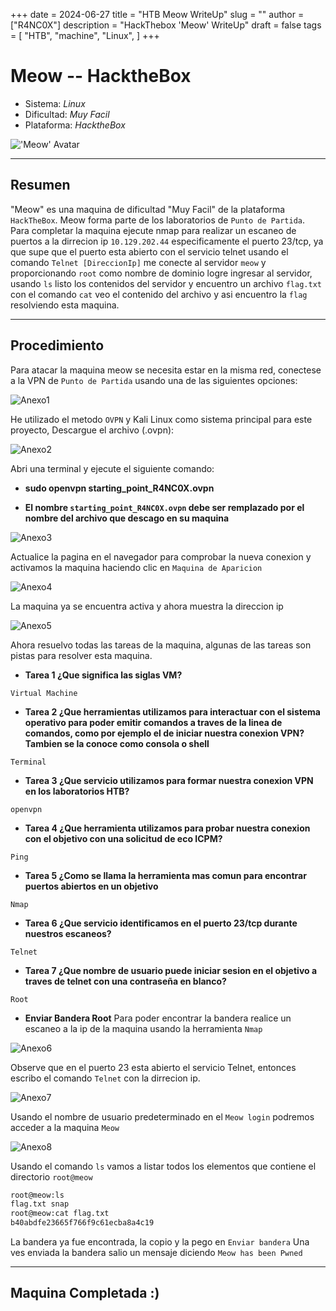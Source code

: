 +++
date = 2024-06-27
title = "HTB Meow WriteUp"
slug = ""
author = ["R4NC0X"]
description = "HackThebox 'Meow' WriteUp"
draft = false
tags = [
    "HTB",
    "machine",
    "Linux",
]
+++

# Meow -- HacktheBox

- Sistema: _Linux_
- Dificultad: _Muy Facil_
- Plataforma: _HacktheBox_

!['Meow' Avatar](/images/Meow/Meow.webp)

___

## Resumen 

"Meow" es una maquina de dificultad "Muy Facil" de la plataforma `HackTheBox`. Meow forma parte de los laboratorios de `Punto de Partida`.
Para completar la maquina ejecute nmap para realizar un escaneo de puertos a la dirrecion ip `10.129.202.44` especificamente el puerto 23/tcp, ya que supe que el puerto esta abierto con el servicio telnet usando el comando `Telnet [DireccionIp]` me conecte al servidor `meow` y proporcionando `root` como nombre de dominio logre ingresar al servidor, usando `ls` listo los contenidos del servidor y encuentro un archivo `flag.txt` con el comando `cat` veo el contenido del archivo y asi encuentro la `flag` resolviendo esta maquina.

___

## Procedimiento

Para atacar la maquina meow se necesita estar en la misma red, conectese a la VPN de `Punto de Partida` usando una de las siguientes opciones:

![Anexo1](/images/Meow/Anexo1.png)

He utilizado el metodo `OVPN` y Kali Linux como sistema principal para este proyecto, Descargue el archivo (.ovpn):

![Anexo2](/images/Meow/Anexo2.png)

Abri una terminal y ejecute el siguiente comando: 

- **sudo openvpn starting_point_R4NC0X.ovpn**

- **El nombre `starting_point_R4NC0X.ovpn` debe ser remplazado por el nombre del archivo que descago en su maquina**

![Anexo3](/images/Meow/Anexo3.png)

Actualice la pagina en el navegador para comprobar la nueva conexion y activamos la maquina haciendo clic en `Maquina de Aparicion`

![Anexo4](/images/Meow/Anexo4.png)

La maquina ya se encuentra activa y ahora muestra la direccion ip 

![Anexo5](/images/Meow/Anexo5.png)

Ahora resuelvo todas las tareas de la maquina, algunas de las tareas son pistas para resolver esta maquina. 

- **Tarea 1 ¿Que significa las siglas VM?**

`Virtual Machine`

- **Tarea 2 ¿Que herramientas utilizamos para interactuar con el sistema operativo para poder emitir comandos a traves de la linea de comandos, como por ejemplo el de iniciar nuestra conexion VPN? Tambien se la conoce como consola o shell**

`Terminal`

- **Tarea 3 ¿Que servicio utilizamos para formar nuestra conexion VPN en los laboratorios HTB?**

`openvpn`

- **Tarea 4 ¿Que herramienta utilizamos para probar nuestra conexion con el objetivo con una solicitud de eco ICPM?**

`Ping`

- **Tarea 5 ¿Como se llama la herramienta mas comun para encontrar puertos abiertos en un objetivo**

`Nmap`

- **Tarea 6 ¿Que servicio identificamos en el puerto 23/tcp durante nuestros escaneos?**

`Telnet`

- **Tarea 7 ¿Que nombre de usuario puede iniciar sesion en el objetivo a traves de telnet con una contraseña en blanco?**

`Root`

- **Enviar Bandera Root**
Para poder encontrar la bandera realice un escaneo a la ip de la maquina usando la herramienta `Nmap`

![Anexo6](/images/Meow/Anexo6.png)

Observe que en el puerto 23 esta abierto el servicio Telnet, entonces escribo el comando `Telnet` con la dirrecion ip.

![Anexo7](/images/Meow/Anexo7.png)

Usando el nombre de usuario predeterminado en el `Meow login` podremos acceder a la maquina `Meow`

![Anexo8](/images/Meow/Anexo8.png)

Usando el comando `ls` vamos a listar todos los elementos que contiene el directorio `root@meow` 

``` bash
root@meow:ls
flag.txt snap
root@meow:cat flag.txt
b40abdfe23665f766f9c61ecba8a4c19
```
La bandera ya fue encontrada, la copio y la pego en `Enviar bandera` 
Una ves enviada la bandera salio un mensaje diciendo `Meow has been Pwned`

___

## Maquina Completada :)



